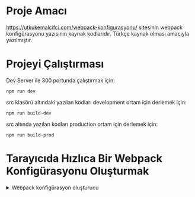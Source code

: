 # Proje Amacı
https://utkukemalcifci.com/webpack-konfigurasyonu/ sitesinin webpack konfigürasyonu yazısının kaynak kodlarıdır.
Türkçe kaynak olması amacıyla yazılmıştır.

# Projeyi Çalıştırması
Dev Server ile 300 portunda çalıştırmak için:

```
npm run dev
```
src klasörü altındaki yazılan kodları development ortam için derlemek için:
```
npm run build-dev
```
src altında yazılan kodları production ortam için derlemek için:
```
npm run build-prod
```

# Tarayıcıda Hızlıca Bir Webpack Konfigürasyonu Oluşturmak

<details>
  <summary>Webpack konfigürasyon oluşturucu</summary>

  ```
https://createapp.dev/webpack/
  ```
</details>
